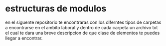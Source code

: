# estructuras de modulos
en el siguente repositorio te encontraras
con los diferntes tipos de carpetas a encontrarse en el ambito laboral 
y dentro de cada carpeta un archivo txt el cual te dara 
una breve descripcion de que clase de elementos te puedes llegar a encontrar.
